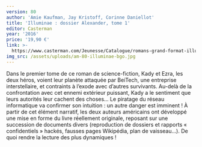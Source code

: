 ```yaml
---
version: 80
author: 'Amie Kaufman, Jay Kristoff, Corinne Daniellot'
title: 'Illuminae : dossier Alexander, tome 1'
editor: Casterman
year: '2016'
price: '19,90 €'
link: >-
  https://www.casterman.com/Jeunesse/Catalogue/romans-grand-format-illuminae/illuminae-1-dossier-alexander
img_src: /assets/uploads/am-80-illuminae-bgo.jpg
---
```

Dans le premier tome de ce roman de science-fiction, Kady et Ezra, les deux
 héros, voient leur planète attaquée par BeiTech, une entreprise interstellaire,
 et contraints à l’exode avec d’autres survivants. Au-delà de la confrontation
 avec cet ennemi extérieur puissant, Kady a le sentiment que leurs autorités
 leur cachent des choses… Le piratage du réseau informatique va confirmer
 son intuition : un autre danger est imminent ! À partir de cet élément narratif,
 les deux auteurs américains ont développé une mise en forme du livre
 réellement originale, reposant sur une succession de documents divers (reproduction
 de dossiers et rapports « confidentiels » hackés, fausses pages
 Wikipédia, plan de vaisseau…). De quoi rendre la lecture des plus dynamiques !
